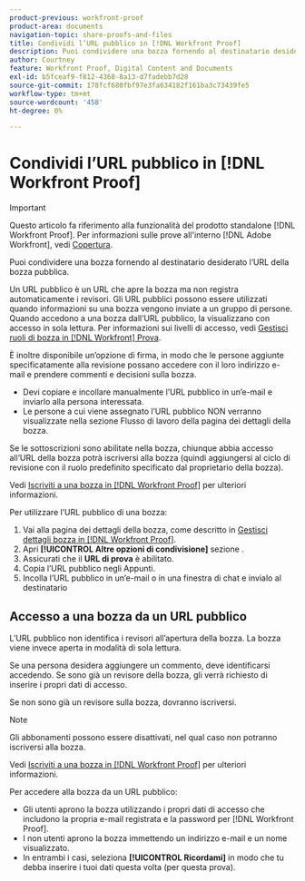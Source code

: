 ```yaml
---
product-previous: workfront-proof
product-area: documents
navigation-topic: share-proofs-and-files
title: Condividi l’URL pubblico in [!DNL Workfront Proof]
description: Puoi condividere una bozza fornendo al destinatario desiderato l’URL della bozza pubblica.
author: Courtney
feature: Workfront Proof, Digital Content and Documents
exl-id: b5fceaf9-f812-4368-8a13-d7fadebb7d28
source-git-commit: 178fcf680fbf97e3fa634182f161ba3c73439fe5
workflow-type: tm+mt
source-wordcount: '458'
ht-degree: 0%

---
```


# Condividi l’URL pubblico in [!DNL Workfront Proof]

>[!IMPORTANT]
>
>Questo articolo fa riferimento alla funzionalità del prodotto standalone [!DNL Workfront Proof]. Per informazioni sulle prove all&#39;interno [!DNL Adobe Workfront], vedi [Copertura](../../../review-and-approve-work/proofing/proofing.md).

Puoi condividere una bozza fornendo al destinatario desiderato l’URL della bozza pubblica.

Un URL pubblico è un URL che apre la bozza ma non registra automaticamente i revisori. Gli URL pubblici possono essere utilizzati quando informazioni su una bozza vengono inviate a un gruppo di persone. Quando accedono a una bozza dall’URL pubblico, la visualizzano con accesso in sola lettura. Per informazioni sui livelli di accesso, vedi [Gestisci ruoli di bozza in [!DNL Workfront] Prova](../../../workfront-proof/wp-work-proofsfiles/share-proofs-and-files/manage-proof-roles.md).

È inoltre disponibile un’opzione di firma, in modo che le persone aggiunte specificatamente alla revisione possano accedere con il loro indirizzo e-mail e prendere commenti e decisioni sulla bozza.

* Devi copiare e incollare manualmente l’URL pubblico in un’e-mail e inviarlo alla persona interessata.
* Le persone a cui viene assegnato l’URL pubblico NON verranno visualizzate nella sezione Flusso di lavoro della pagina dei dettagli della bozza.

Se le sottoscrizioni sono abilitate nella bozza, chiunque abbia accesso all’URL della bozza potrà iscriversi alla bozza (quindi aggiungersi al ciclo di revisione con il ruolo predefinito specificato dal proprietario della bozza).

Vedi [Iscriviti a una bozza in [!DNL Workfront Proof]](../../../workfront-proof/wp-work-proofsfiles/share-proofs-and-files/subscribe-to-proof.md) per ulteriori informazioni.

Per utilizzare l’URL pubblico di una bozza:

1. Vai alla pagina dei dettagli della bozza, come descritto in [Gestisci dettagli bozza in [!DNL Workfront Proof]](../../../workfront-proof/wp-work-proofsfiles/manage-your-work/manage-proof-details.md).
1. Apri **[!UICONTROL Altre opzioni di condivisione]** sezione .
1. Assicurati che il **URL di prova** è abilitato.
1. Copia l’URL pubblico negli Appunti.
1. Incolla l’URL pubblico in un’e-mail o in una finestra di chat e invialo al destinatario

## Accesso a una bozza da un URL pubblico

L’URL pubblico non identifica i revisori all’apertura della bozza. La bozza viene invece aperta in modalità di sola lettura.

Se una persona desidera aggiungere un commento, deve identificarsi accedendo. Se sono già un revisore della bozza, gli verrà richiesto di inserire i propri dati di accesso.

Se non sono già un revisore sulla bozza, dovranno iscriversi.

>[!NOTE]
>
>Gli abbonamenti possono essere disattivati, nel qual caso non potranno iscriversi alla bozza.

Vedi [Iscriviti a una bozza in [!DNL Workfront Proof]](../../../workfront-proof/wp-work-proofsfiles/share-proofs-and-files/subscribe-to-proof.md) per ulteriori informazioni.

Per accedere alla bozza da un URL pubblico:

* Gli utenti aprono la bozza utilizzando i propri dati di accesso che includono la propria e-mail registrata e la password per [!DNL Workfront Proof].
* I non utenti aprono la bozza immettendo un indirizzo e-mail e un nome visualizzato.
* In entrambi i casi, seleziona **[!UICONTROL Ricordami]** in modo che tu debba inserire i tuoi dati questa volta (per questa prova).
